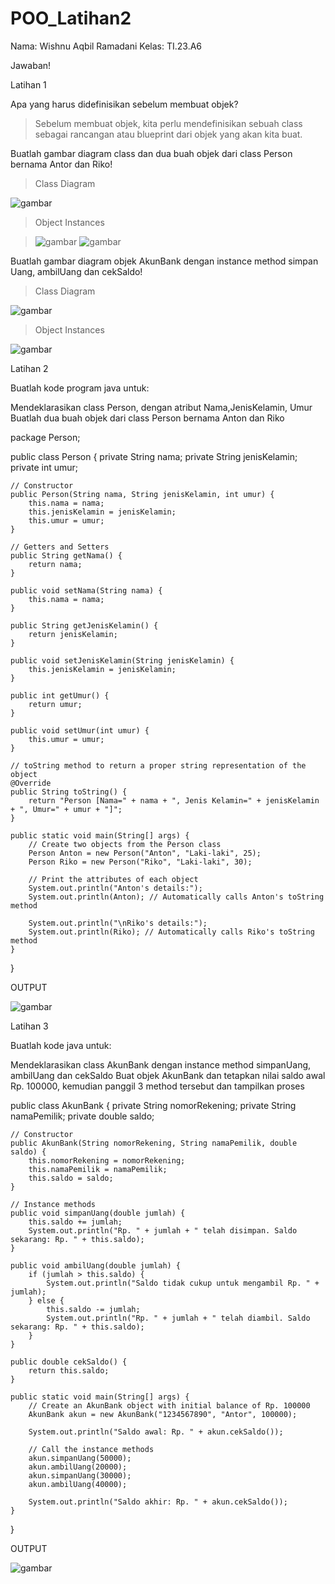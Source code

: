# POO_Latihan2
Nama: Wishnu Aqbil Ramadani Kelas: TI.23.A6

Jawaban!


Latihan 1

Apa yang harus didefinisikan sebelum membuat objek?

> Sebelum membuat objek, kita perlu mendefinisikan sebuah class sebagai rancangan atau blueprint dari objek yang akan kita buat.

Buatlah gambar diagram class dan dua buah objek dari class Person bernama Antor dan Riko!

> Class Diagram

![gambar](POO/POO1.png)

> Object Instances

> ![gambar](POO/POO2.png)    ![gambar](POO/POO3.png)
 
Buatlah gambar diagram objek AkunBank dengan instance method simpan Uang, ambilUang dan cekSaldo!

> Class Diagram

![gambar](POO/POO4.png)

> Object Instances

![gambar](POO/POO5.png)


Latihan 2

Buatlah kode program java untuk:

Mendeklarasikan class Person, dengan atribut Nama,JenisKelamin, Umur
Buatlah dua buah objek dari class Person bernama Anton dan Riko

package Person;

public class Person {
    private String nama;
    private String jenisKelamin;
    private int umur;

    // Constructor
    public Person(String nama, String jenisKelamin, int umur) {
        this.nama = nama;
        this.jenisKelamin = jenisKelamin;
        this.umur = umur;
    }

    // Getters and Setters
    public String getNama() {
        return nama;
    }

    public void setNama(String nama) {
        this.nama = nama;
    }

    public String getJenisKelamin() {
        return jenisKelamin;
    }

    public void setJenisKelamin(String jenisKelamin) {
        this.jenisKelamin = jenisKelamin;
    }

    public int getUmur() {
        return umur;
    }

    public void setUmur(int umur) {
        this.umur = umur;
    }

    // toString method to return a proper string representation of the object
    @Override
    public String toString() {
        return "Person [Nama=" + nama + ", Jenis Kelamin=" + jenisKelamin + ", Umur=" + umur + "]";
    }

    public static void main(String[] args) {
        // Create two objects from the Person class
        Person Anton = new Person("Anton", "Laki-laki", 25);
        Person Riko = new Person("Riko", "Laki-laki", 30);

        // Print the attributes of each object
        System.out.println("Anton's details:");
        System.out.println(Anton); // Automatically calls Anton's toString method

        System.out.println("\nRiko's details:");
        System.out.println(Riko); // Automatically calls Riko's toString method
    }
}

OUTPUT

![gambar](Output/POO7.png)


Latihan 3

Buatlah kode java untuk:

Mendeklarasikan class AkunBank dengan instance method simpanUang, ambilUang dan cekSaldo
Buat objek AkunBank dan tetapkan nilai saldo awal Rp. 100000, kemudian panggil 3 method tersebut dan tampilkan proses

public class AkunBank {
    private String nomorRekening;
    private String namaPemilik;
    private double saldo;

    // Constructor
    public AkunBank(String nomorRekening, String namaPemilik, double saldo) {
        this.nomorRekening = nomorRekening;
        this.namaPemilik = namaPemilik;
        this.saldo = saldo;
    }

    // Instance methods
    public void simpanUang(double jumlah) {
        this.saldo += jumlah;
        System.out.println("Rp. " + jumlah + " telah disimpan. Saldo sekarang: Rp. " + this.saldo);
    }

    public void ambilUang(double jumlah) {
        if (jumlah > this.saldo) {
            System.out.println("Saldo tidak cukup untuk mengambil Rp. " + jumlah);
        } else {
            this.saldo -= jumlah;
            System.out.println("Rp. " + jumlah + " telah diambil. Saldo sekarang: Rp. " + this.saldo);
        }
    }

    public double cekSaldo() {
        return this.saldo;
    }

    public static void main(String[] args) {
        // Create an AkunBank object with initial balance of Rp. 100000
        AkunBank akun = new AkunBank("1234567890", "Antor", 100000);

        System.out.println("Saldo awal: Rp. " + akun.cekSaldo());

        // Call the instance methods
        akun.simpanUang(50000);
        akun.ambilUang(20000);
        akun.simpanUang(30000);
        akun.ambilUang(40000);

        System.out.println("Saldo akhir: Rp. " + akun.cekSaldo());
    }
}


OUTPUT

![gambar](Ourput/POO8.png)



